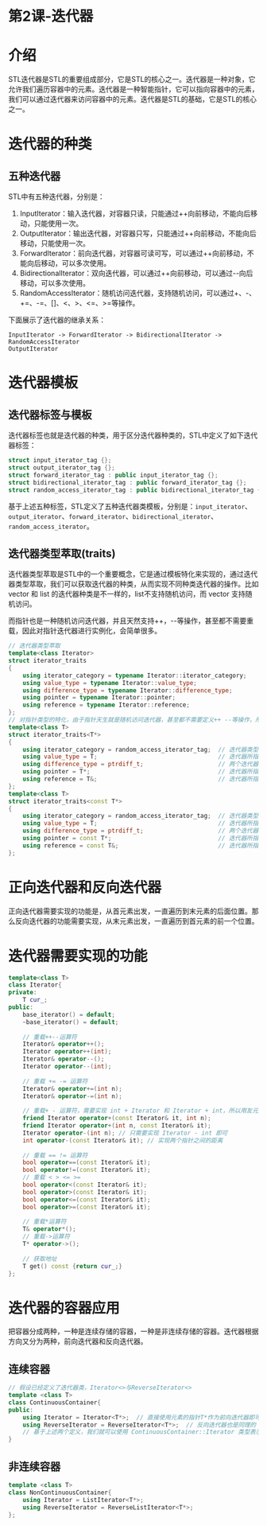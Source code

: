 # 第2课-迭代器
# 介绍
STL迭代器是STL的重要组成部分，它是STL的核心之一。迭代器是一种对象，它允许我们遍历容器中的元素。迭代器是一种智能指针，它可以指向容器中的元素，我们可以通过迭代器来访问容器中的元素。迭代器是STL的基础，它是STL的核心之一。

# 迭代器的种类
## 五种迭代器
STL中有五种迭代器，分别是：
1. InputIterator：输入迭代器，对容器只读，只能通过++向前移动，不能向后移动，只能使用一次。
2. OutputIterator：输出迭代器，对容器只写，只能通过++向前移动，不能向后移动，只能使用一次。
3. ForwardIterator：前向迭代器，对容器可读可写，可以通过++向前移动，不能向后移动，可以多次使用。
4. BidirectionalIterator：双向迭代器，可以通过++向前移动，可以通过--向后移动，可以多次使用。
5. RandomAccessIterator：随机访问迭代器，支持随机访问，可以通过+、-、+=、-=、[]、<、>、<=、>=等操作。

下面展示了迭代器的继承关系：
```text
InputIterator -> ForwardIterator -> BidirectionalIterator -> RandomAccessIterator
OutputIterator
```

# 迭代器模板
## 迭代器标签与模板

迭代器标签也就是迭代器的种类，用于区分迭代器种类的，STL中定义了如下迭代器标签：
```cpp
struct input_iterator_tag {};
struct output_iterator_tag {};
struct forward_iterator_tag : public input_iterator_tag {};
struct bidirectional_iterator_tag : public forward_iterator_tag {};
struct random_access_iterator_tag : public bidirectional_iterator_tag {};
```

基于上述五种标签，STL定义了五种迭代器类模板，分别是：`input_iterator`、`output_iterator`、`forward_iterator`、`bidirectional_iterator`、`random_access_iterator`。

## 迭代器类型萃取(traits)

迭代器类型萃取是STL中的一个重要概念，它是通过模板特化来实现的，通过迭代器类型萃取，我们可以获取迭代器的种类，从而实现不同种类迭代器的操作。比如 vector 和 list 的迭代器种类是不一样的，list不支持随机访问，而 vector 支持随机访问。

而指针也是一种随机访问迭代器，并且天然支持++，--等操作，甚至都不需要重载，因此对指针迭代器进行实例化，会简单很多。

```cpp
// 迭代器类型萃取
template<class Iterator>
struct iterator_traits
{
    using iterator_category = typename Iterator::iterator_category;
    using value_type = typename Iterator::value_type;
    using difference_type = typename Iterator::difference_type;
    using pointer = typename Iterator::pointer;
    using reference = typename Iterator::reference;
};
// 对指针类型的特化，由于指针天生就是随机访问迭代器，甚至都不需要定义++ --等操作，所以直接特化，加速访问
template<class T>
struct iterator_traits<T*>
{
    using iterator_category = random_access_iterator_tag;  // 迭代器类型
    using value_type = T;                                  // 迭代器所指对象的类型
    using difference_type = ptrdiff_t;                     // 两个迭代器之间的距离
    using pointer = T*;                                    // 迭代器所指对象的指针
    using reference = T&;                                  // 迭代器所指对象的引用
};
template<class T>
struct iterator_traits<const T*>
{
    using iterator_category = random_access_iterator_tag;  // 迭代器类型
    using value_type = T;                                  // 迭代器所指对象的类型
    using difference_type = ptrdiff_t;                     // 两个迭代器之间的距离
    using pointer = const T*;                              // 迭代器所指对象的指针
    using reference = const T&;                            // 迭代器所指对象的引用
};
```

# 正向迭代器和反向迭代器
正向迭代器需要实现的功能是，从首元素出发，一直遍历到末元素的后面位置。那么反向迭代器的功能需要实现，从末元素出发，一直遍历到首元素的前一个位置。

# 迭代器需要实现的功能
```cpp
template<class T>
class Iterator{
private:
    T cur_;
public:
    base_iterator() = default;
    ~base_iterator() = default;
    
    // 重载++--运算符
    Iterator& operator++();
    Iterator operator++(int);
    Iterator& operator--();
    Iterator operator--(int);
    
    // 重载 += -= 运算符
    Iterator& operator+=(int n);
    Iterator& operator-=(int n);
    
    // 重载+ - 运算符，需要实现 int + Iterator 和 Iterator + int，所以用友元方式重载
    friend Iterator operator+(const Iterator& it, int n);
    friend Iterator operator+(int n, const Iterator& it);
    Iterator operator-(int n); // 只需要实现 Iterator - int 即可
    int operator-(const Iterator& it); // 实现两个指针之间的距离
    
    // 重载 == != 运算符
    bool operator==(const Iterator& it);
    bool operator!=(const Iterator& it);
    // 重载 < > <= >= 
    bool operator<(const Iterator& it);
    bool operator>(const Iterator& it);
    bool operator<=(const Iterator& it);
    bool operator>=(const Iterator& it);
    
    // 重载*运算符
    T& operator*();
    // 重载->运算符
    T* operator->();
    
    // 获取地址
    T get() const {return cur_;}
};
```

# 迭代器的容器应用
把容器分成两种，一种是连续存储的容器，一种是非连续存储的容器。迭代器根据方向又分为两种，前向迭代器和反向迭代器。

## 连续容器

```cpp
// 假设已经定义了迭代器类，Iterator<>与ReverseIterator<>
template <class T>
class ContinuousContainer{
public:
    using Iterator = Iterator<T*>;  // 直接使用元素的指针T*作为前向迭代器即可
    using ReverseIterator = ReverseIterator<T*>;  // 反向迭代器也是同理的
    // 基于上述两个定义，我们就可以使用 ContinuousContainer::Iterator 类型表示 ContinuousContainer 的前向迭代器
}
```

## 非连续容器

```cpp
template <class T>
class NonContinuousContainer{
    using Iterator = ListIterator<T*>;
    using ReverseIterator = ReverseListIterator<T*>;
};
```

